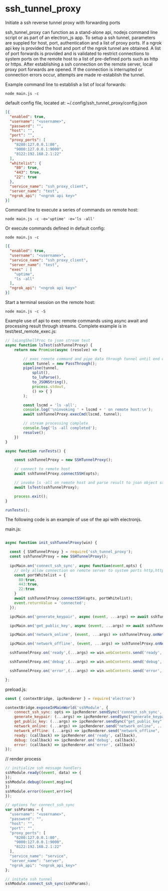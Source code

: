 # ssh_tunnel_proxy
Initiate a ssh reverse tunnel proxy with forwarding ports

ssh_tunnel_proxy can function as a stand-alone api, nodejs command line script or as part of an electron_js app. To setup a ssh tunnel, parameters are suppled for host, port, authentication and a list of proxy ports. If a ngrok api key is provided the host and port of the ngrok tunnel are obtained. A list of port forwards is provided and is validated to restrict connections to system ports on the remote host to a list of pre-defined ports such as http or https. After establishing a ssh connection on the remote server, local proxy port forwards are opened. If the connection is interrupted or connection errors occur, attempts are made re-establish the tunnel.

Example command line to establish a list of local forwards:

```
node main.js -c
```

default config file, located at:
~/.config/ssh_tunnel_proxy/config.json
```json
[{
  "enabled": true,
  "username": "<username>",
  "password": "",
  "host": "",
  "port": "",
  "proxy_ports": [
    "8280:127.0.0.1:80",
    "9000:127.0.0.1:9000",
    "8122:192.168.2.1:22"
  ],
  "whitelist": {
    "80": true,
    "443": true,
    "22": true
  },
  "service_name": "ssh_proxy_client",
  "server_name": "test",
  "ngrok_api": "<ngrok api key>"
}]
```

Command line to execute a series of commands on remote host:
```
node main.js -c -e='uptime' -e='ls -all'
```

Or execute commands defined in default config:
```
node main.js -c
```
```json
[{
  "enabled": true,
  "username": "<username>",
  "service_name": "ssh_proxy_client",
  "server_name": "test",
  "exec" : [
    "uptime",
    "ls -all"
  ],
  "ngrok_api": "<ngrok api key>"
}]
```

Start a terminal session on the remote host:
```
node main.js -c -S
```

Example use of api to exec remote commands using async await and processing result through streams. Complete example is in test/test_remote_exec.js:

```js
// lsLongShellProc to json stream test
async function lsTest(sshTunnelProxy) {
    return new Promise(async (resolve) => {

        // exec remote command and pipe data through tunnel until end of data
        const tunnel = new PassThrough();
        pipeline(tunnel,
            split(),
            to_lsParse(),
            to_JSONString(),
            process.stdout,
            () => { }
        );

        const lscmd = 'ls -all';
        console.log('\ninvoking ' + lscmd + ' on remote host:\n');
        await sshTunnelProxy.execCmd(lscmd, tunnel);

        // stream processing complete
        console.log('ls -all completed');
        resolve();
    })
}

async function runTests() {

    const sshTunnelProxy = new SSHTunnelProxy();

    // connect to remote host
    await sshTunnelProxy.connectSSH(opts);

    // invoke ls -all on remote host and parse result to json object string
    await lsTest(sshTunnelProxy);

    process.exit();
}

runTests();
```

The following code is an example of use of the api with electronjs.

main.js:
```js

async function init_sshTunnelProxy(win) {

  const { SSHTunnelProxy } = require('ssh_tunnel_proxy');
  const sshTunnelProxy = new SSHTunnelProxy();
  
  ipcMain.on('connect_ssh_sync', async function(event,opts) {
    // only allow connection on remote server to system ports http,https,ssh and user ports >1023
    const portWhitelist = {
      80:true,
      443:true,
      22:true
    }
    await sshTunnelProxy.connectSSH(opts, portWhitelist);
    event.returnValue = 'connected';
  });

  ipcMain.on('generate_keypair', async (event, ...args) => await sshTunnelProxy.generateAndStoreKeypair(...args));

  ipcMain.on('get_public_key', async (event, ...args) => await sshTunnelProxy.getPublicKey(...args));

  ipcMain.on('network_online', (event, ...args) => sshTunnelProxy.onNetworkOnline(...args));

  ipcMain.on('network_offline', (event, ...args) => sshTunnelProxy.onNetworkOffline(...args));

  sshTunnelProxy.on('ready',(...args) => win.webContents.send('ready',...args));

  sshTunnelProxy.on('debug',(...args) => win.webContents.send('debug',...args));

  sshTunnelProxy.on('error',(...args) => win.webContents.send('error',...args));

};
```

preload.js:
```js
const { contextBridge, ipcRenderer } = require('electron')

contextBridge.exposeInMainWorld('sshModule', {
    connect_ssh_sync: opts => ipcRenderer.sendSync('connect_ssh_sync', opts),
    generate_keypair: (...args) => ipcRenderer.sendSync("generate_keypair", ...args),
    get_public_key: (...args) => ipcRenderer.sendSync("get_public_key", ...args),
    network_online: (...args) => ipcRenderer.send("network_online", ...args),
    network_offline: (...args) => ipcRenderer.send("network_offline", ...args),
    ready: (callback) => ipcRenderer.on('ready', callback),
    debug: (callback) => ipcRenderer.on('debug', callback),
    error: (callback) => ipcRenderer.on('error', callback)
});
```

// render process
```js
// initialize ssh message handlers
sshModule.ready((event, data) => {
});
sshModule.debug((event,msg)=>{
})
sshModule.error((event,err)=>{
});

// options for connect_ssh_sync
var sshParams = {
  "username": "<username>",
  "password": "",
  "host": "",
  "port": "",
  "proxy_ports": [
    "8280:127.0.0.1:80",
    "9000:127.0.0.1:9000",
    "8122:192.168.2.1:22"
  ],
  "service_name": "service",
  "server_name": "server",
  "ngrok_api": "<ngrok_api_key>"
};

// initate ssh tunnel
sshModule.connect_ssh_sync(sshParams);
```